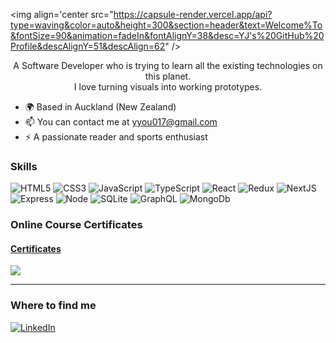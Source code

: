 <!-- ## <p align='center'><img src="https://media.giphy.com/media/hvRJCLFzcasrR4ia7z/giphy.gif" width="28px" height="28px"> Hi I am YJ </p> -->
<img align='center src="https://capsule-render.vercel.app/api?type=waving&color=auto&height=300&section=header&text=Welcome%To&fontSize=90&animation=fadeIn&fontAlignY=38&desc=YJ's%20GitHub%20Profile&descAlignY=51&descAlign=62" />




<p align='center'>
A Software Developer who is trying to learn all the existing technologies on this planet. </br>
I love turning visuals into working prototypes.
</p>


* 🌍  Based in Auckland (New Zealand)
* 📫  You can contact me at [yyou017@gmail.com](mailto:yyou017@gmail.com) 
* ⚡  A passionate reader and sports enthusiast



### Skills
![HTML5](https://img.shields.io/badge/-HTML5-F05032?style=flat-square&logo=html5&logoColor=ffffff)
![CSS3](https://img.shields.io/badge/-CSS3-007ACC?style=flat-square&logo=css3)
![JavaScript](https://img.shields.io/badge/-JavaScript-F7DF1E?style=flat-square&logo=javascript&logoColor=000000)
![TypeScript](https://img.shields.io/badge/-TypeScript-007ACC?style=flat-square&logo=typescript&logoColor=white)
![React](https://img.shields.io/badge/-ReactJS-222222?style=flat-square&logo=react)
![Redux](https://img.shields.io/badge/-Redux-764abc?style=flat-square&logo=redux)
![NextJS](https://img.shields.io/badge/NextJS-000000?style=flat-square&logo=nextdotjs&logoColor=white)
![Express](https://img.shields.io/badge/ExpressJS-3C873A?style=flat-square&logo=express&logoColor=white)
![Node](https://img.shields.io/badge/-Node.Js-339933?style=flat-square&logo=node.js&logoColor=white)
![SQLite](https://img.shields.io/badge/SQLite-07405E?style=flat-square&logo=sqlite&logoColor=white)
![GraphQL](https://img.shields.io/badge/GraphQL-E10098?style=falt-square&logo=graphql&logoColor=white)
![MongoDb](https://img.shields.io/badge/MongoDB-4EA94B?style=flat-square&logo=mongodb&logoColor=white)



### Online Course Certificates
#### [Certificates](https://github.com/DEV-YJY/Online-courses-certificates/tree/main/Certificates)

<img src = "https://github-readme-stats.vercel.app/api/top-langs/?username=DEV-YJY&layout=compact">

---------------------------------------------------

<h3>Where to find me</h3>
<!-- <p><a href="https://github.com/DEVIt-Jay-You" target="_blank"><img alt="Github" src="https://img.shields.io/badge/GitHub-%2312100E.svg?&style=for-the-badge&logo=Github&logoColor=white" /></a> -->
 <a href="https://www.linkedin.com/in/yjyou/" target="_blank"><img alt="LinkedIn" src="https://img.shields.io/badge/linkedin-%230077B5.svg?&style=for-the-badge&logo=linkedin&logoColor=white" /></a>
</p>

